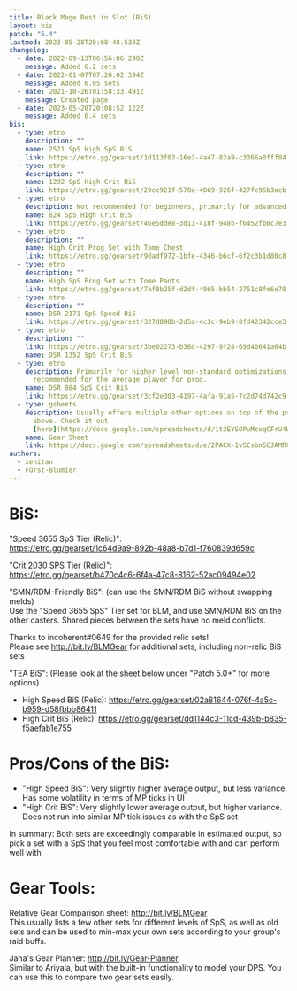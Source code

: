 ```yaml
---
title: Black Mage Best in Slot (BiS)
layout: bis
patch: "6.4"
lastmod: 2023-05-28T20:08:48.538Z
changelog:
  - date: 2022-09-13T06:56:06.298Z
    message: Added 6.2 sets
  - date: 2022-01-07T07:20:02.394Z
    message: Added 6.05 sets
  - date: 2021-10-26T01:58:33.491Z
    message: Created page
  - date: 2023-05-28T20:08:52.122Z
    message: Added 6.4 sets
bis:
  - type: etro
    description: ""
    name: 2521 SpS High SpS BiS
    link: https://etro.gg/gearset/1d113f03-16e3-4a47-83a9-c3366a0fff84
  - type: etro
    description: ""
    name: 1292 SpS High Crit BiS
    link: https://etro.gg/gearset/29cc921f-570a-4069-926f-427fc95b3acb
  - type: etro
    description: Not recommended for beginners, primarily for advanced nonstandard gameplay
    name: 824 SpS High Crit BiS
    link: https://etro.gg/gearset/46e5dde8-3d11-418f-948b-f6452fb0c7e3
  - type: etro
    description: ""
    name: High Crit Prog Set with Tome Chest
    link: https://etro.gg/gearset/9dadf972-1bfe-4346-b6cf-6f2c3b1d80c8
  - type: etro
    description: ""
    name: High SpS Prog Set with Tome Pants
    link: https://etro.gg/gearset/7af8b25f-d2df-4065-bb54-2751c8fe6e70
  - type: etro
    description: ""
    name: DSR 2171 SpS Speed BiS
    link: https://etro.gg/gearset/327d090b-2d5a-4c3c-9eb9-8fd42342cce3
  - type: etro
    description: ""
    link: https://etro.gg/gearset/3be02273-b36d-4297-9f28-69d40641a64b
    name: DSR 1352 SpS Crit BiS
  - type: etro
    description: Primarily for higher level non-standard optimizations, less
      recommended for the average player for prog.
    name: DSR 884 SpS Crit BiS
    link: https://etro.gg/gearset/3cf2e303-4197-4afa-91a5-7c2d74d742c9
  - type: gsheets
    description: Usually offers multiple other options on top of the provided ones
      above. Check it out
      [here](https://docs.google.com/spreadsheets/d/1t3EYSOPuMceqCFrU4WAbzSd4gbYi-J7YeMB36dNmaWM/edit#gid=654212594)
    name: Gear Sheet
    link: https://docs.google.com/spreadsheets/d/e/2PACX-1vSCsbn5CJAMRXv-WJEV-W1FCPtrVhZeMU0JD8SleJ_Ga_5ur7wgLisKdca5M-KzTqahrtCjAP9qLtvG/pubhtml
authors:
  - xenitan
  - Fürst-Blumier
---
```

# BiS:

"Speed 3655 SpS Tier (Relic)":\
<https://etro.gg/gearset/1c64d9a9-892b-48a8-b7d1-f760839d659c>  

"Crit 2030 SPS Tier (Relic)":\
<https://etro.gg/gearset/b470c4c6-6f4a-47c8-8162-52ac09494e02>  

"SMN/RDM-Friendly BiS": (can use the SMN/RDM BiS without swapping melds)\
Use the "Speed 3655 SpS" Tier set for BLM, and use SMN/RDM BiS on the other casters. Shared pieces between the sets have no meld conflicts.

Thanks to incoherent#0649 for the provided relic sets!\
Please see <http://bit.ly/BLMGear> for additional sets, including non-relic BiS sets

"TEA BiS": (Please look at the sheet below under "Patch 5.0+" for more options)

* High Speed BiS (Relic): <https://etro.gg/gearset/02a81644-076f-4a5c-b959-d58fbbb86411> 
* High Crit BiS (Relic): <https://etro.gg/gearset/dd1144c3-11cd-439b-b835-f5aefab1e755>

# Pros/Cons of the BiS:

* "High Speed BiS": Very slightly higher average output, but less variance. Has some volatility in terms of MP ticks in UI
* "High Crit BiS": Very slightly lower average output, but higher variance. Does not run into similar MP tick issues as with the SpS set

In summary: Both sets are exceedingly comparable in estimated output, so pick a set with a SpS that you feel most comfortable with and can perform well with

# Gear Tools:

Relative Gear Comparison sheet: <http://bit.ly/BLMGear>\
This usually lists a few other sets for different levels of SpS, as well as old sets and can be used to min-max your own sets according to your group's raid buffs.

Jaha's Gear Planner: <http://bit.ly/Gear-Planner>\
Similar to Ariyala, but with the built-in functionality to model your DPS. You can use this to compare two gear sets easily.